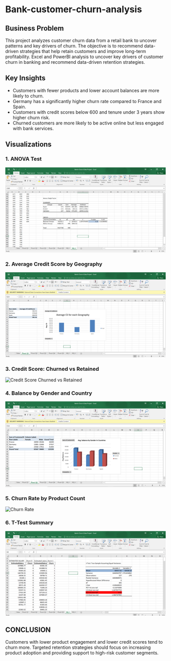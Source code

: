 # Bank-customer-churn-analysis
## Business Problem

This project analyzes customer churn data from a retail bank to uncover patterns and key drivers of churn. The objective is to recommend data-driven strategies that help retain customers and improve long-term profitability.
Excel and PowerBI analysis to uncover key drivers of customer churn in banking and recommend data-driven retention strategies.

## Key Insights
- Customers with fewer products and lower account balances are more likely to churn.
- Germany has a significantly higher churn rate compared to France and Spain.
- Customers with credit scores below 600 and tenure under 3 years show higher churn risk.
- Churned customers are more likely to be active online but less engaged with bank services.
  
##  Visualizations  
### 1. ANOVA Test
![ANOVA Test](./Anova%20Single%20Factor.png)

### 2. Average Credit Score by Geography
![Avg CS by Geography](./Average%20CS%20for%20each%20Geography.png)

### 3. Credit Score: Churned vs Retained
![Credit Score Churned vs Retained](./Average%20credit%20score%20for%20customers%20churned%20or%20retained.png)

### 4. Balance by Gender and Country
![Balance by Gender](./Avg.%20balance%20by%20Gender%20in%20Countries.png)

### 5. Churn Rate by Product Count
![Churn Rate](./Customer%20Churn%20rate%20per%20number%20of%20products.png)

### 6. T-Test Summary
![T-Test](./t-Test%20Two-Sample%20Assuming%20Equal%20Variances.png)

## CONCLUSION 
Customers with lower product engagement and lower credit scores tend to churn more. Targeted retention strategies should focus on increasing product adoption and providing support to high-risk customer segments.
